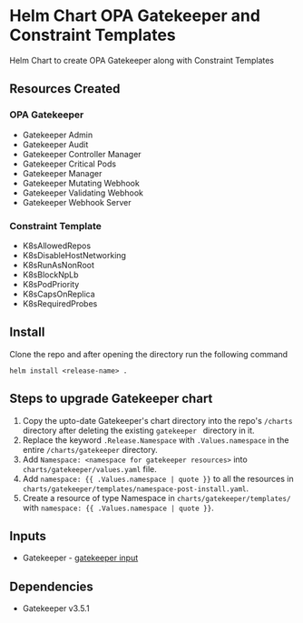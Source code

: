 # Helm Chart OPA Gatekeeper and Constraint Templates
Helm Chart to create OPA Gatekeeper along with Constraint Templates

## Resources Created

### OPA Gatekeeper 
- Gatekeeper Admin
- Gatekeeper Audit 
- Gatekeeper Controller Manager
- Gatekeeper Critical Pods
- Gatekeeper Manager
- Gatekeeper Mutating Webhook
- Gatekeeper Validating Webhook 
- Gatekeeper Webhook Server

### Constraint Template
- K8sAllowedRepos
- K8sDisableHostNetworking
- K8sRunAsNonRoot
- K8sBlockNpLb     
- K8sPodPriority
- K8sCapsOnReplica  
- K8sRequiredProbes


## Install
Clone the repo and after opening the directory run the following command

```helm install <release-name> .```


## Steps to upgrade Gatekeeper chart 
1. Copy the upto-date Gatekeeper's chart directory into the repo's `/charts` directory after deleting the existing `gatekeeper ` directory in it.
2. Replace the keyword `.Release.Namespace` with `.Values.namespace` in the entire `/charts/gatekeeper` directory.
3. Add `Namespace: <namespace for gatekeeper resources>` into `charts/gatekeeper/values.yaml` file.
4. Add `namespace: {{ .Values.namespace | quote }}` to all the resources in `charts/gatekeeper/templates/namespace-post-install.yaml`.
5. Create a resource of type Namespace in `charts/gatekeeper/templates/` with `namespace: {{ .Values.namespace | quote }}`. 

## Inputs
- Gatekeeper - [gatekeeper input](charts/gatekeeper/values.yaml)

## Dependencies 
 - Gatekeeper v3.5.1

